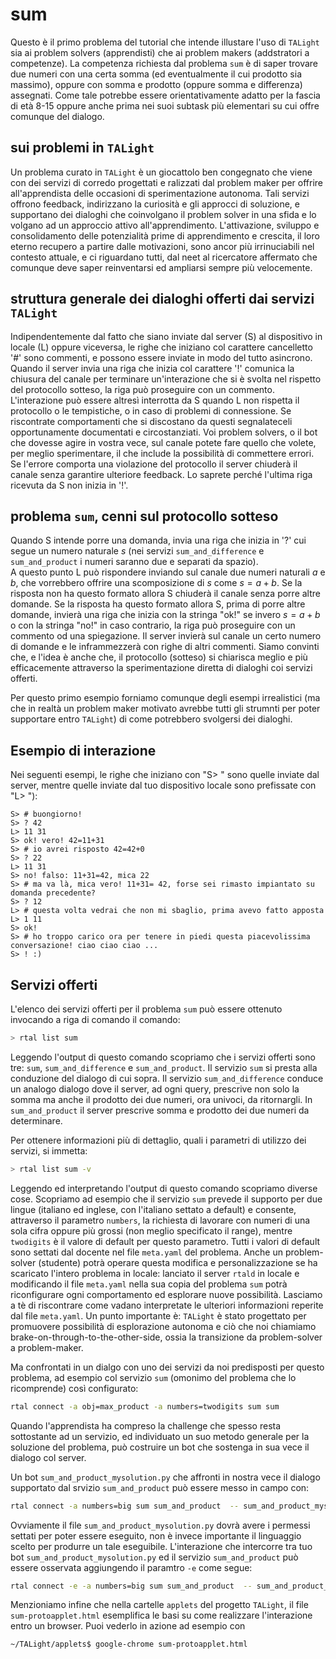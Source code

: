 # sum

Questo è il primo problema del tutorial che intende illustare l'uso di `TALight` sia ai problem solvers (apprendisti) che ai problem makers (addstratori a competenze).
La competenza richiesta dal problema `sum` è di saper trovare due numeri con una certa somma (ed eventualmente il cui prodotto sia massimo), oppure con somma e prodotto (oppure somma e differenza) assegnati.
Come tale potrebbe essere orientativamente adatto per la fascia di età 8-15 oppure anche prima nei suoi subtask più elementari su cui offre comunque del dialogo.

## sui problemi in `TALight`

Un problema curato in `TALight` è un giocattolo ben congegnato che viene con dei servizi di corredo progettati e ralizzati dal problem maker per offrire all'apprendista delle occasioni di sperimentazione autonoma. Tali servizi offrono feedback, indirizzano la curiosità e gli approcci di soluzione, e supportano dei dialoghi che coinvolgano il problem solver in una sfida e lo volgano ad un approccio attivo all'apprendimento. L'attivazione, sviluppo e consolidamento delle potenzialità prime di apprendimento e crescita, il loro eterno recupero a partire dalle motivazioni, sono ancor più irrinuciabili nel contesto attuale, e ci riguardano tutti, dal neet al ricercatore affermato che comunque deve saper reinventarsi ed ampliarsi sempre più velocemente.

## struttura generale dei dialoghi offerti dai servizi `TALight`

Indipendentemente dal fatto che siano inviate dal server (S) al dispositivo in locale (L) oppure viceversa, le righe che iniziano col carattere cancelletto '#' sono commenti, e possono essere inviate in modo del tutto asincrono.
Quando il server invia una riga che inizia col carattere '!' comunica la chiusura del canale per terminare un'interazione che si è svolta nel rispetto del protocollo sotteso, la riga può proseguire con un commento.
L'interazione può essere altresì interrotta da S quando L non rispetta il protocollo o le tempistiche, o in caso di problemi di connessione. Se riscontrate comportamenti che si discostano da questi segnalateceli opportunamente documentati e circostanziati.
Voi problem solvers, o il bot che dovesse agire in vostra vece, sul canale potete fare quello che volete, per meglio sperimentare, il che include la possibilità di commettere errori. Se l'errore comporta una violazione del protocollo il server chiuderà il canale senza garantire ulteriore feedback. Lo saprete perché l'ultima riga ricevuta da S non inizia in '!'. 

## problema `sum`, cenni sul protocollo sotteso

Quando S intende porre una domanda, invia una riga che inizia in '?' cui segue un numero naturale $s$ (nei servizi `sum_and_difference` e `sum_and_product` i numeri saranno due e separati da spazio).  
A questo punto L può rispondere inviando sul canale due numeri naturali $a$ e $b$, che vorrebbero offrire una scomposizione di $s$ come $s=a+b$.
Se la risposta non ha questo formato allora S chiuderà il canale senza porre altre domande.
Se la risposta ha questo formato allora S, prima di porre altre domande, invierà una riga che inizia con la stringa "ok!" se invero $s=a+b$ o con la stringa "no!" in caso contrario, la riga può proseguire con un commento od una spiegazione.
Il server invierà sul canale un certo numero di domande e le inframmezzerà con righe di altri commenti.
Siamo convinti che, e l'idea è anche che, il protocollo (sotteso) si chiarisca meglio e più efficacemente attraverso la sperimentazione diretta
di dialoghi coi servizi offerti.

Per questo primo esempio forniamo comunque degli esempi irrealistici (ma che in realtà un problem maker motivato avrebbe tutti gli strumnti per poter supportare entro `TALight`) di come potrebbero svolgersi dei dialoghi.


## Esempio di interazione

Nei seguenti esempi, le righe che iniziano con "S> " sono quelle inviate dal server, mentre quelle inviate dal tuo dispositivo locale sono prefissate con "L> "):

```t
S> # buongiorno!
S> ? 42
L> 11 31
S> ok! vero! 42=11+31
S> # io avrei risposto 42=42+0
S> ? 22
L> 11 31
S> no! falso: 11+31=42, mica 22
S> # ma va là, mica vero! 11+31= 42, forse sei rimasto impiantato su domanda precedente?
S> ? 12
L> # questa volta vedrai che non mi sbaglio, prima avevo fatto apposta
L> 1 11
S> ok!
S> # ho troppo carico ora per tenere in piedi questa piacevolissima conversazione! ciao ciao ciao ...
S> ! :)
```

## Servizi offerti

L'elenco dei servizi offerti per il problema `sum` può essere ottenuto invocando a riga di comando il comando:
```bash
> rtal list sum
```

Leggendo l'output di questo comando scopriamo che i servizi offerti sono tre: `sum`, `sum_and_difference` e `sum_and_product`.
Il servizio `sum` si presta alla conduzione del dialogo di cui sopra.
Il servizio `sum_and_difference` conduce un analogo dialogo dove il server, ad ogni query, prescrive non solo la somma ma anche il prodotto dei due numeri, ora univoci, da ritornargli.
In `sum_and_product` il server prescrive somma e prodotto dei due numeri da determinare.

Per ottenere informazioni più di dettaglio, quali i parametri di utilizzo dei servizi, si immetta:

```bash
> rtal list sum -v
```
Leggendo ed interpretando l'output di questo comando scopriamo diverse cose.
Scopriamo ad esempio che il servizio `sum` prevede il supporto per due lingue (italiano ed inglese, con l'italiano settato a default) e consente, attraverso il parametro `numbers`, la richiesta di lavorare con numeri di una sola cifra oppure più grossi (non meglio specificato il range), mentre `twodigits` è il valore di default per questo parametro.
Tutti i valori di default sono settati dal docente nel file `meta.yaml` del problema. Anche un problem-solver (studente) potrà operare questa modifica e personalizzazione se ha scaricato l'intero problema in locale: lanciato il server `rtald` in locale e modificando il file `meta.yaml` nella sua copia del problema `sum` potrà riconfigurare ogni comportamento ed esplorare nuove possibilità.
Lasciamo a tè di riscontrare come vadano interpretate le ulteriori informazioni reperite dal file `meta.yaml`. Un punto importante è: `TALight` è stato progettato per promuovere possibilità di esplorazione autonoma e ciò che noi chiamiamo brake-on-through-to-the-other-side, ossia la transizione da problem-solver a problem-maker.

Ma confrontati in un dialgo con uno dei servizi da noi predisposti per questo problema, ad esempio col servizio `sum` (omonimo del problema che lo ricomprende) così configurato:

```bash
rtal connect -a obj=max_product -a numbers=twodigits sum sum
```

Quando l'apprendista ha compreso la challenge che spesso resta sottostante ad un servizio, ed individuato un suo metodo generale per la soluzione del problema, può costruire un bot che sostenga in sua vece il dialogo col server.

Un bot `sum_and_product_mysolution.py` che affronti in nostra vece il dialogo supportato dal srvizio `sum_and_product` può essere messo in campo con:

```bash
rtal connect -a numbers=big sum sum_and_product  -- sum_and_product_mysolution.py
```
Ovviamente il file `sum_and_product_mysolution.py` dovrà avere i permessi settati per poter essere eseguito, non è invece importante il linguaggio scelto per produrre un tale eseguibile.
L'interazione che intercorre tra tuo bot `sum_and_product_mysolution.py` ed il servizio `sum_and_product` può essere osservata aggiungendo il paramtro `-e` come segue: 

```bash
rtal connect -e -a numbers=big sum sum_and_product  -- sum_and_product_mysolution.py
```

Menzioniamo infine che nella cartelle `applets` del progetto `TALight`, il file `sum-protoapplet.html` esemplifica le basi su come realizzare l'interazione entro un browser. Puoi vederlo in azione ad esempio con

```bash
~/TALight/applets$ google-chrome sum-protoapplet.html
```
